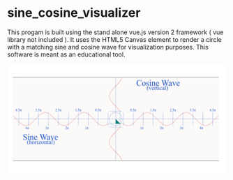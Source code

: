 # sine_cosine_visualizer

This progam is built using the stand alone vue.js version 2 framework ( vue library not included ).
It uses the HTML5 Canvas element to render a circle with a matching sine and cosine wave for visualization purposes. 
This software is meant as an educational tool.


![Screenshot depicting Horizontal Sine waves and Vertical Cosine Waves with a Cicle in the Center. The Circle contains a right triangle. There are also gridlines showing the radian markers with fractions of Π. ](https://github.com/spenjo7/sine_cosine_visualizer/blob/main/preview.png)
